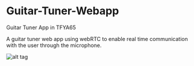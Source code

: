 # Guitar-Tuner-Webapp
Guitar Tuner App in TFYA65

A guitar tuner web app using webRTC to enable real time communication with the user through the microphone.

![alt tag](https://s3-eu-west-1.amazonaws.com/oskarankarberg-media/images/guitartunerapp_home.jpg)
